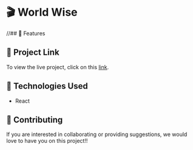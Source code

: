 # 🎬 World Wise  

//## 🌟 Features  


## 🔗 Project Link  

To view the live project, click on this [link](https://popcorn-six-orcin.vercel.app/).  


## 📄 Technologies Used  

- React  



## 👥 Contributing  

If you are interested in collaborating or providing suggestions, we would love to have you on this project!!
